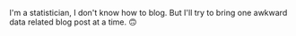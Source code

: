I'm a statistician, I don't know how to blog. But I'll try to bring one awkward data related blog post at a time. 🙃
